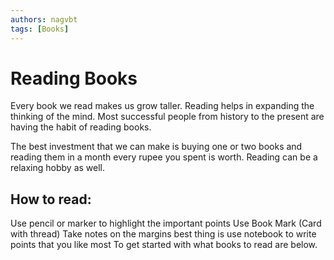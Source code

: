```yaml
---
authors: nagvbt
tags: [Books]
---
```

# Reading Books

Every book we read makes us grow taller. Reading helps in expanding the thinking of the mind. Most successful people from history to the present are having the habit of reading books.

The best investment that we can make is buying one or two books and reading them in a month every rupee you spent is worth. Reading can be a relaxing hobby as well.

## How to read:
Use pencil or marker to highlight the important points
Use Book Mark (Card with thread)
Take notes on the margins best thing is use notebook to write points that you like most
To get started with what books to read are below.

